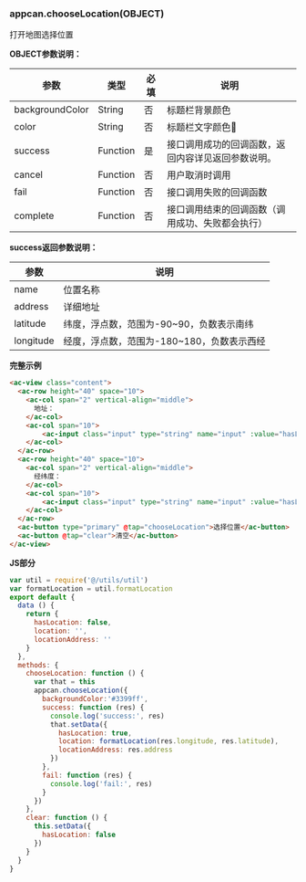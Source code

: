 ### appcan.chooseLocation(OBJECT)
打开地图选择位置

**OBJECT参数说明：**

参数 | 类型 | 必填 | 说明
---|---|---|---
backgroundColor | String | 否 | 标题栏背景颜色
color | String | 否 | 标题栏文字颜色
success | Function | 是 | 接口调用成功的回调函数，返回内容详见返回参数说明。
cancel | Function | 否 | 用户取消时调用
fail | Function | 否 | 接口调用失败的回调函数
complete | Function | 否 | 接口调用结束的回调函数（调用成功、失败都会执行）

**success返回参数说明：**

参数 | 说明
---|---
name | 位置名称
address | 详细地址
latitude | 纬度，浮点数，范围为-90~90，负数表示南纬
longitude | 经度，浮点数，范围为-180~180，负数表示西经

**完整示例**
  
```html
<ac-view class="content">
  <ac-row height="40" space="10">
    <ac-col span="2" vertical-align="middle">
      地址：
    </ac-col>
    <ac-col span="10">
        <ac-input class="input" type="string" name="input" :value="hasLocation?locationAddress:'未选择位置'"></ac-input>
    </ac-col>
  </ac-row>
  <ac-row height="40" space="10">
    <ac-col span="2" vertical-align="middle">
      经纬度：
    </ac-col>
    <ac-col span="10">
        <ac-input class="input" type="string" name="input" :value="hasLocation?'E:'+ location.longitude[0]+'°'+location.longitude[1]+'′ N:'+location.latitude[0]+'°'+location.latitude[1]+'′':'未选择位置'"></ac-input>
    </ac-col>
  </ac-row>
  <ac-button type="primary" @tap="chooseLocation">选择位置</ac-button>
  <ac-button @tap="clear">清空</ac-button>
</ac-view>
```
**JS部分**

```javascript
var util = require('@/utils/util')
var formatLocation = util.formatLocation
export default {
  data () {
    return {
      hasLocation: false,
      location: '',
      locationAddress: ''
    }
  },
  methods: {
    chooseLocation: function () {
      var that = this
      appcan.chooseLocation({
        backgroundColor:'#3399ff',
        success: function (res) {
          console.log('success:', res)
          that.setData({
            hasLocation: true,
            location: formatLocation(res.longitude, res.latitude),
            locationAddress: res.address
          })
        },
        fail: function (res) {
          console.log('fail:', res)
        }
      })
    },
    clear: function () {
      this.setData({
        hasLocation: false
      })
    }
  }
}
```
